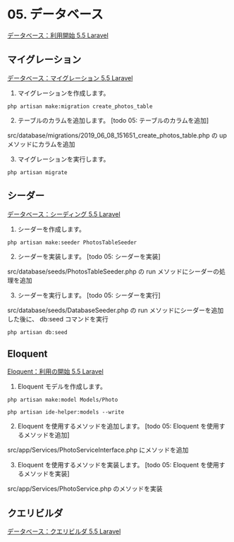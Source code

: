 # 05. データベース

[データベース：利用開始 5.5 Laravel](https://readouble.com/laravel/5.5/ja/database.html)

## マイグレーション

[データベース：マイグレーション 5.5 Laravel](https://readouble.com/laravel/5.5/ja/migrations.html)

1. マイグレーションを作成します。

```shell
php artisan make:migration create_photos_table
```

2. テーブルのカラムを追加します。 [todo 05: テーブルのカラムを追加]

src/database/migrations/2019_06_08_151651_create_photos_table.php の up メソッドにカラムを追加

3. マイグレーションを実行します。

```shell
php artisan migrate
```

## シーダー

[データベース：シーディング 5.5 Laravel](https://readouble.com/laravel/5.5/ja/seeding.html)

1. シーダーを作成します。

```shell
php artisan make:seeder PhotosTableSeeder
```

2. シーダーを実装します。 [todo 05: シーダーを実装]

src/database/seeds/PhotosTableSeeder.php の run メソッドにシーダーの処理を追加

3. シーダーを実行します。 [todo 05: シーダーを実行]

src/database/seeds/DatabaseSeeder.php の run メソッドにシーダーを追加した後に、 db:seed コマンドを実行

```shell
php artisan db:seed
```

## Eloquent

[Eloquent：利用の開始 5.5 Laravel](https://readouble.com/laravel/5.5/ja/eloquent.html)

1. Eloquent モデルを作成します。

```shell
php artisan make:model Models/Photo

php artisan ide-helper:models --write
```

2. Eloquent を使用するメソッドを追加します。 [todo 05: Eloquent を使用するメソッドを追加]

src/app/Services/PhotoServiceInterface.php にメソッドを追加

3. Eloquent を使用するメソッドを実装します。 [todo 05: Eloquent を使用するメソッドを実装]

src/app/Services/PhotoService.php のメソッドを実装

## クエリビルダ

[データベース：クエリビルダ 5.5 Laravel](https://readouble.com/laravel/5.5/ja/queries.html)
